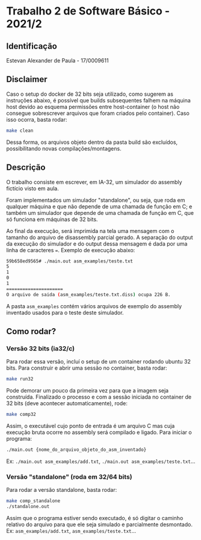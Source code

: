 # Trabalho 2 de Software Básico - 2021/2

## Identificação

Estevan Alexander de Paula - 17/0009611

## Disclaimer

Caso o setup do docker de 32 bits seja utilizado, como sugerem as instruções abaixo, é possível que builds subsequentes falhem na máquina host devido ao esquema permissões entre host-container (o host não consegue sobrescrever arquivos que foram criados pelo container). Caso isso ocorra, basta rodar:

```bash
make clean
```

Dessa forma, os arquivos objeto dentro da pasta build são excluídos, possibilitando novas compilações/montagens.

## Descrição

O trabalho consiste em escrever, em IA-32, um simulador do assembly fictício visto em aula.

Foram implementados um simulador "standalone", ou seja, que roda em qualquer máquina e que não depende de uma chamada de função em C; e também um simulador que depende de uma chamada de função em C, que só funciona em máquinas de 32 bits.

Ao final da execução, será imprimida na tela uma mensagem com o tamanho do arquivo de disassembly parcial gerado. A separação do output da execução do simulador e do output dessa mensagem é dada por uma linha de caracteres `=`. Exemplo de execução abaixo:

```bash
59b658ed9565# ./main.out asm_examples/teste.txt
5
1
0
1
=====================
O arquivo de saida (asm_examples/teste.txt.diss) ocupa 226 B.
```

A pasta `asm_examples` contém vários arquivos de exemplo do assembly inventado usados para o teste deste simulador.

## Como rodar?

### Versão 32 bits (ia32/c)

Para rodar essa versão, incluí o setup de um container rodando ubuntu 32 bits. Para construir e abrir uma sessão no container, basta rodar:

```bash
make run32
```

Pode demorar um pouco da primeira vez para que a imagem seja construída. Finalizado o processo e com a sessão iniciada no container de 32 bits (deve acontecer automaticamente), rode:

```bash
make comp32
```

Assim, o executável cujo ponto de entrada é um arquivo C mas cuja execução bruta ocorre no assembly será compilado e ligado. Para iniciar o programa:

```bash
./main.out {nome_do_arquivo_objeto_do_asm_inventado}
```

Ex: `./main.out asm_examples/add.txt`, `./main.out asm_examples/teste.txt`...

### Versão "standalone" (roda em 32/64 bits)

Para rodar a versão standalone, basta rodar:

```bash
make comp_standalone
./standalone.out
```

Assim que o programa estiver sendo executado, é só digitar o caminho relativo do arquivo para que ele seja simulado e parcialmente desmontado. Ex: `asm_examples/add.txt`, `asm_examples/teste.txt`...

